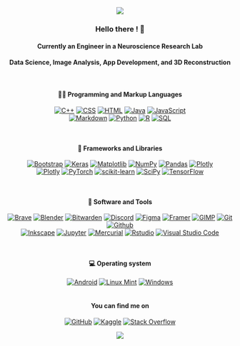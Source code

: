 <p align="center">
  <img src="https://capsule-render.vercel.app/api?type=waving&height=100&color=timeGradient"/>
</p>

<div align="center">
  
<h3>Hello there ! 🖖 </h3>
<h4>Currently an Engineer in a Neuroscience Research Lab</h4>
<h4>Data Science, Image Analysis, App Development, and 3D Reconstruction</h4>

<br>
  
<h4>👨‍💻 Programming and Markup Languages</h4> 
  
<a href="#"><img alt="C++" src="https://custom-icon-badges.demolab.com/badge/C++-9C033A.svg?logo=cpp2&logoColor=white"></a>
<a href="#"><img alt="CSS" src="https://img.shields.io/badge/CSS-1572B6.svg?logo=css3&logoColor=white"></a>
<a href="#"><img alt="HTML" src="https://img.shields.io/badge/HTML-E34F26.svg?logo=html5&logoColor=white"></a>
<a href="#"><img alt="Java" src="https://img.shields.io/badge/java-%23ED8B00.svg?style=for-the-badge&logo=openjdk&logoColor=white&style=plastic"></a>
<a href="#"><img alt="JavaScript" src="https://img.shields.io/badge/JavaScript-F7DF1E.svg?logo=javascript&logoColor=black"></a>
<br>
<a href="#"><img alt="Markdown" src="https://img.shields.io/badge/Markdown-000000.svg?logo=markdown&logoColor=white"></a>
<a href="#"><img alt="Python" src="https://img.shields.io/badge/Python-14354C.svg?logo=python&logoColor=white"></a>
<a href="#"><img alt="R" src="https://img.shields.io/badge/R-276DC3.svg?logo=r&logoColor=white"></a>
<a href="#"><img alt="SQL" src="https://custom-icon-badges.demolab.com/badge/SQL-025E8C.svg?logo=database&logoColor=white"></a>

<br> 

<h4>🧰 Frameworks and Libraries</h4>

<a href="#"><img alt="Bootstrap" src="https://img.shields.io/badge/Bootstrap-7952B3.svg?logo=bootstrap&logoColor=white"></a>
<a href="#"><img alt="Keras" src="https://img.shields.io/badge/Keras-%23D00000.svg?style=for-the-badge&logo=Keras&logoColor=white&style=plastic"></a>
<a href="#"><img alt="Matplotlib" src="https://img.shields.io/badge/Matplotlib-%23ffffff.svg?style=for-the-badge&logo=Matplotlib&logoColor=black&style=plastic"></a>
<a href="#"><img alt="NumPy" src="https://img.shields.io/badge/Numpy-013243.svg?logo=numpy&logoColor=white"></a>
<a href="#"><img alt="Pandas" src="https://img.shields.io/badge/Pandas-150458.svg?logo=pandas&logoColor=white"></a>
<a href="#"><img alt="Plotly" src="https://img.shields.io/badge/Plotly-%233F4F75.svg?style=for-the-badge&logo=plotly&logoColor=white&style=plastic"></a>
<br>
<a href="#"><img alt="Plotly" src="https://img.shields.io/badge/Plotly-%233F4F75.svg?style=for-the-badge&logo=plotly&logoColor=white&style=plastic"></a>
<a href="#"><img alt="PyTorch" src="https://img.shields.io/badge/PyTorch-%23EE4C2C.svg?style=for-the-badge&logo=PyTorch&logoColor=white&style=plastic"></a>
<a href="#"><img alt="scikit-learn" src="https://img.shields.io/badge/scikit--learn-%23F7931E.svg?style=for-the-badge&logo=scikit-learn&logoColor=white&style=plastic"></a>
<a href="#"><img alt="SciPy" src="https://img.shields.io/badge/SciPy-%230C55A5.svg?style=for-the-badge&logo=scipy&logoColor=%white&style=plastic"></a>
<a href="#"><img alt="TensorFlow" src="https://img.shields.io/badge/TensorFlow-FF6F00.svg?logo=TensorFlow&logoColor=white"></a>

<br> 

<h4>📱 Software and Tools</h4>

<a href="#"><img alt="Brave" src="https://img.shields.io/badge/-Brave-FB542B?logo=brave&logoColor=white"></a>
<a href="#"><img alt="Blender" src="https://img.shields.io/badge/blender-%23F5792A.svg?style=for-the-badge&logo=blender&logoColor=white&style=plastic"></a>
<a href="#"><img alt="Bitwarden" src="https://img.shields.io/badge/-Bitwarden-175DDC?logo=bitwarden&logoColor=white"></a>
<a href="#"><img alt="Discord" src="https://img.shields.io/badge/-Discord-5865F2.svg?logo=discord&logoColor=white"></a>
<a href="#"><img alt="Figma" src="https://img.shields.io/badge/figma-%23F24E1E.svg?style=for-the-badge&logo=figma&logoColor=white&style=plastic"></a>
<a href="#"><img alt="Framer" src="https://img.shields.io/badge/Framer-black?style=for-the-badge&logo=framer&logoColor=blue&style=plastic"></a>
<a href="#"><img alt="GIMP" src="https://img.shields.io/badge/Gimp-657D8B?style=for-the-badge&logo=gimp&logoColor=white&style=plastic"></a>
<a href="#"><img alt="Git" src="https://img.shields.io/badge/Git-F05033.svg?logo=git&logoColor=white"></a>
<a href="#"><img alt="Github" src="https://img.shields.io/badge/github-%23121011.svg?style=for-the-badge&logo=github&logoColor=white&style=plastic"></a>
<br>
<a href="#"><img alt="Inkscape" src="https://img.shields.io/badge/Inkscape-000000?logo=Inkscape&logoColor=white"></a>
<a href="#"><img alt="Jupyter" src="https://img.shields.io/badge/Jupyter-F37626.svg?logo=Jupyter&logoColor=white"></a>
<a href="#"><img alt="Mercurial" src="https://img.shields.io/badge/mercurial-999999.svg?style=for-the-badge&logo=mercurial&logoColor=white&style=plastic"></a>
<a href="#"><img alt="Rstudio" src="https://img.shields.io/badge/RStudio-4285F4?style=for-the-badge&logo=rstudio&logoColor=white&style=plastic"></a>
<a href="#"><img alt="Visual Studio Code" src="https://img.shields.io/badge/Visual%20Studio%20Code-0078d7.svg?logo=visual-studio-code&logoColor=white"></a>

<br> 

<h4>💻 Operating system</h4>
<a href="#"><img alt="Android" src="https://img.shields.io/badge/Android-3DDC84?style=for-the-badge&logo=android&logoColor=white&style=plastic"></a>
<a href="#"><img alt="Linux Mint" src="https://img.shields.io/badge/Linux%20Mint-87CF3E?style=for-the-badge&logo=Linux%20Mint&logoColor=white&style=plastic"></a>
<a href="#"><img alt="Windows" src="https://img.shields.io/badge/Windows%2011-%230079d5.svg?style=for-the-badge&logo=Windows%2011&logoColor=white&style=plastic"></a>
</div>

<br>

<div align="center">
  
<h4>You can find me on</h4> 

[![GitHub](https://img.shields.io/badge/github-%23121011.svg?style=for-the-badge&logo=github&logoColor=white&style=plastic)](https://github.com/LSeu-Open)
[![Kaggle](https://img.shields.io/badge/Kaggle-20BEFF?style=for-the-badge&logo=Kaggle&logoColor=white&style=plastic)](https://www.kaggle.com/lucas9475)
[![Stack Overflow](https://img.shields.io/badge/-Stackoverflow-FE7A16?style=for-the-badge&logo=stack-overflow&logoColor=white&style=plastic)](https://stackoverflow.com/users/17561930/lseu)

<div/>


<p align="center">
  <img src="https://capsule-render.vercel.app/api?type=waving&height=100&color=timeGradient&fontSize=30&fontAlignY=35&reversal=false&section=footer"/>
</p>


